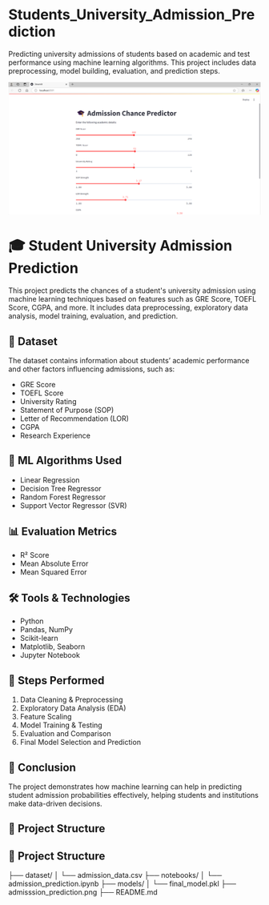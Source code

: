 # Students_University_Admission_Prediction
Predicting university admissions of students based on academic and test performance using machine learning algorithms. This project includes data preprocessing, model building, evaluation, and prediction steps.

![Admission Prediction Output](https://github.com/dhuleprajakta/Students_University_Admission_Prediction/raw/main/Admission_prediction.png)




# 🎓 Student University Admission Prediction

This project predicts the chances of a student's university admission using machine learning techniques based on features such as GRE Score, TOEFL Score, CGPA, and more. It includes data preprocessing, exploratory data analysis, model training, evaluation, and prediction.

## 📁 Dataset
The dataset contains information about students’ academic performance and other factors influencing admissions, such as:
- GRE Score
- TOEFL Score
- University Rating
- Statement of Purpose (SOP)
- Letter of Recommendation (LOR)
- CGPA
- Research Experience

## 🧪 ML Algorithms Used
- Linear Regression
- Decision Tree Regressor
- Random Forest Regressor
- Support Vector Regressor (SVR)

## 📊 Evaluation Metrics
- R² Score
- Mean Absolute Error
- Mean Squared Error

## 🛠️ Tools & Technologies
- Python
- Pandas, NumPy
- Scikit-learn
- Matplotlib, Seaborn
- Jupyter Notebook

## 📝 Steps Performed
1. Data Cleaning & Preprocessing
2. Exploratory Data Analysis (EDA)
3. Feature Scaling
4. Model Training & Testing
5. Evaluation and Comparison
6. Final Model Selection and Prediction

## 📌 Conclusion
The project demonstrates how machine learning can help in predicting student admission probabilities effectively, helping students and institutions make data-driven decisions.

## 📂 Project Structure
## 📂 Project Structure
├── dataset/ │ └── admission_data.csv ├── notebooks/ │ └── admission_prediction.ipynb ├── models/ │ └── final_model.pkl ├── admisssion_prediction.png ├── README.md




